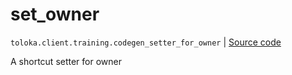 # set_owner
`toloka.client.training.codegen_setter_for_owner` | [Source code](https://github.com/Toloka/toloka-kit/blob/v1.2.2/src/client/training.py#L0)

A shortcut setter for owner


